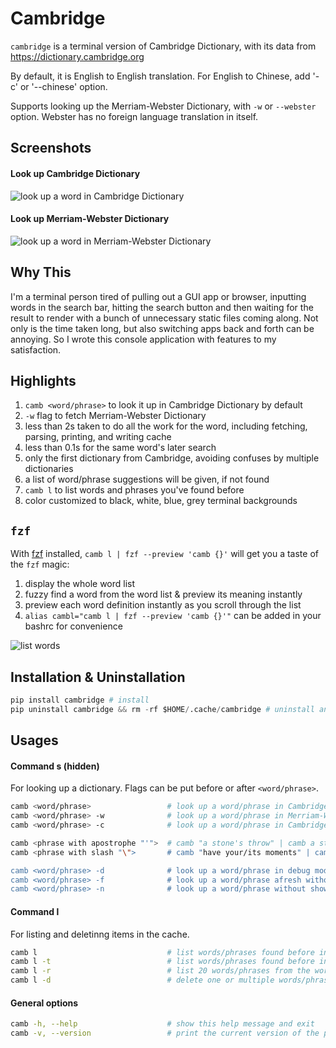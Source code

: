 # Cambridge

`cambridge` is a terminal version of Cambridge Dictionary, with its data from https://dictionary.cambridge.org

By default, it is English to English translation. For English to Chinese, add '-c' or '--chinese' option.

Supports looking up the Merriam-Webster Dictionary, with `-w` or `--webster` option. Webster has no foreign language translation in itself.

## Screenshots
#### Look up Cambridge Dictionary
![look up a word in Cambridge Dictionary](/screenshots/cambridge.png)

#### Look up Merriam-Webster Dictionary
![look up a word in Merriam-Webster Dictionary](/screenshots/webster.png)

## Why This
I'm a terminal person tired of pulling out a GUI app or browser, inputting words in the search bar, hitting the search button and then waiting for the result to render with a bunch of unnecessary static files coming along. Not only is the time taken long, but also switching apps back and forth can be annoying. So I wrote this console application with features to my satisfaction.

## Highlights 
1. `camb <word/phrase>` to look it up in Cambridge Dictionary by default
2. `-w` flag to fetch Merriam-Webster Dictionary
3. less than 2s taken to do all the work for the word, including fetching, parsing, printing, and writing cache
4. less than 0.1s for the same word's later search
5. only the first dictionary from Cambridge, avoiding confuses by multiple dictionaries
6. a list of word/phrase suggestions will be given, if not found
7. `camb l` to list words and phrases you've found before
8. color customized to black, white, blue, grey terminal backgrounds

## `fzf`
With [fzf](https://github.com/junegunn/fzf) installed, `camb l | fzf --preview 'camb {}'` will get you a taste of the `fzf` magic: 
1. display the whole word list
2. fuzzy find a word from the word list & preview its meaning instantly 
3. preview each word definition instantly as you scroll through the list
4. `alias cambl="camb l | fzf --preview 'camb {}'"` can be added in your bashrc for convenience

![list words](/screenshots/fzf.png)

## Installation & Uninstallation
```python
pip install cambridge # install
pip uninstall cambridge && rm -rf $HOME/.cache/cambridge # uninstall and remove cache
```

## Usages
#### Command s (hidden)
For looking up a dictionary. Flags can be put before or after `<word/phrase>`.
```bash
camb <word/phrase>                 # look up a word/phrase in Cambridge Dictionary
camb <word/phrase> -w              # look up a word/phrase in Merriam-Webster Dictionary
camb <word/phrase> -c              # look up a word/phrase in Cambridge with Chinese translation

camb <phrase with apostrophe "'">  # camb "a stone's throw" | camb a stone\'s throw
camb <phrase with slash "\">       # camb "have your/its moments" | camb have your\/its moments

camb <word/phrase> -d              # look up a word/phrase in debug mode
camb <word/phrase> -f              # look up a word/phrase afresh without using cache
camb <word/phrase> -n              # look up a word/phrase without showing spelling suggestions if not found
```

#### Command l
For listing and deletinng items in the cache.
```bash
camb l                             # list words/phrases found before in alphabetical order
camb l -t                          # list words/phrases found before in reverse chronological order
camb l -r                          # list 20 words/phrases from the word list randomly 
camb l -d                          # delete one or multiple words/phrases(separated by ", ") from the list
```

#### General options
```bash
camb -h, --help                    # show this help message and exit
camb -v, --version                 # print the current version of the program
```
